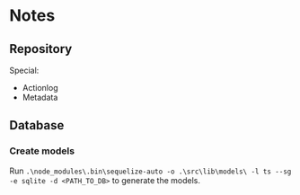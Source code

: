 # Notes

## Repository

Special:

- Actionlog
- Metadata

## Database

### Create models

Run `.\node_modules\.bin\sequelize-auto -o .\src\lib\models\ -l ts --sg -e sqlite -d <PATH_TO_DB>` to generate the models.
